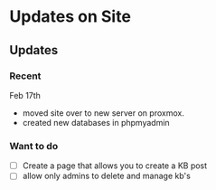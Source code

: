 # Updates on Site

## Updates
### Recent
Feb 17th
- moved site over to new server on proxmox. 
- created new databases in phpmyadmin

### Want to do
- [ ] Create a page that allows you to create a KB post
- [ ] allow only admins to delete and manage kb's
